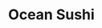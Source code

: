 ---
layout: place
title: "Ocean Sushi"
permalink: /new-york/staten-island/ocean-sushi.html
stateAbbr: NY
stateName: New York
cityName: Staten Island
seo:
  name: "Ocean Sushi"
  type: Restaurant
  links: null
description: "Looking for sushi in Staten Island, New York? Check out Ocean Sushi for a delightful Japanese dining experience. Enjoy a variety of sushi and other dishes in..."
place_id: ChIJlQwTFfxKwokRhj9ExJdD4js
photos:
  - name: >-
      places/ChIJlQwTFfxKwokRhj9ExJdD4js/photos/AeeoHcKd2ZXkeqHgeDVMNdEw2IIvOJPu5x8lA4y3CT04CCX8vLkRUkMCVIym8JkbZH9o9uyfmF0JEte_yVtr0qkBuJZHG1nZDOe_Go9UqTlLcZ0jwwl34xy5YOHef16j3NelXxaiWy8uiA8ogxtWvyCD9H6Lk_OlpSHW8rAivoS_I-f-CcWKnxguffU5qZUlInyr_1P0Ij9sn3XyAigP5Z_2CzvYaUpvGCQxfUb8SzPkflrxr0tDSE-Wa-CS2PtqfZ0mo7xuSx22VBiHqt4FcM2fx4dcsOhwb-_0mVNwohJYAY1pbm7Fo04sKwuMAImsPbpIXlyv8WkjvTLByX6BE2X3Nkvgv9Vz0ahomPkUUmxKRf4aLyhXC00iqG9q9VIb5PYhoWFbizo8EM9kdyDa3GWk7NLqezysMsydOpbNpVecDIIG0A
    widthPx: 2252
    heightPx: 4000
    authorAttributions:
      - displayName: Dmitriy Litvak
        uri: https://maps.google.com/maps/contrib/103731936310208517137
        photoUri: >-
          https://lh3.googleusercontent.com/a-/ALV-UjXoUh1SVlK0eiPg91C8sXNZ65mSRoLffuiqf5ZWKBiZhZjlDidq=s100-p-k-no-mo
    flagContentUri: >-
      https://www.google.com/local/imagery/report/?cb_client=maps_api_places.places_api&image_key=!1e10!2sCIHM0ogKEICAgIDKxPPKdw&hl=en-US
    googleMapsUri: >-
      https://www.google.com/maps/place//data=!3m4!1e2!3m2!1sCIHM0ogKEICAgIDKxPPKdw!2e10!4m2!3m1!1s0x89c24afc15130c95:0x3be24397c4443f86
  - name: >-
      places/ChIJlQwTFfxKwokRhj9ExJdD4js/photos/AeeoHcIvy2nHDTCyiXtBB8D2wZ6qJ2rph-YsPEMSO4YYeU074HE-tCPfqTP43NlGb56PYMOWqqXAbdYZNhpNITpO9EAUuLuN-VBZ41Be0Tq9cMLZy-2w-wgDXc4sIfZ2nbE0lj7_QIJBTmHFnhjUTMnPNIaZj1Eb-2UjBQ5JfvyrWcY5hr3_xt6FCi6XqDCKepDJsDWo-FqpJ-2PZvLrcnNzjKRYKEMRBD_9XYeuPEOxF7Vpbq9VloG2t8N9rgjKWELPP5KtfFPLGjaWVKtcKUomZUdzVfRz-BYZWwQM1cP2Z2QvmA
    widthPx: 1280
    heightPx: 721
    authorAttributions:
      - displayName: Ocean Sushi
        uri: https://maps.google.com/maps/contrib/117549290757368953576
        photoUri: >-
          https://lh3.googleusercontent.com/a-/ALV-UjVVQdBmp-lfPYS2EzXDRcgqxGYX_BFdM4KWOSQsV-SHvfdAv58=s100-p-k-no-mo
    flagContentUri: >-
      https://www.google.com/local/imagery/report/?cb_client=maps_api_places.places_api&image_key=!1e10!2sAF1QipMjDDeruyiIbf8eS0-HUeQxrpcHjkPsoTWA8ZNY&hl=en-US
    googleMapsUri: >-
      https://www.google.com/maps/place//data=!3m4!1e2!3m2!1sAF1QipMjDDeruyiIbf8eS0-HUeQxrpcHjkPsoTWA8ZNY!2e10!4m2!3m1!1s0x89c24afc15130c95:0x3be24397c4443f86
  - name: >-
      places/ChIJlQwTFfxKwokRhj9ExJdD4js/photos/AeeoHcIKGX-tp1AYC1NSt5YuidMNVyND0ifxi_qa7SMNwIkRYmHgklHXko8EjMh-Z1TfdAfMvFzEYs4xbdBHQle3QPesbQEI2uSw0TUpFaosdokgA1QJtyWTSKp5yQDjEZk778FJPIeufy_XuUfGOgSdqFuvKJCatluDoGNBh-dUtjHapzYUWonxGORfUNgxiz9sutv48JNOzQogUohVX-fwkHNCmRASOq3Vprvnm0NZPqiMD2OQ_6C4Lqf063E0kkL6uhjfNLWD-kBPmk_uSEd8KJJqt0LvVd_L-aF8VY4zEOZkvXAAlJOaO9oZiS8TOKA2DbOE69xV_oqqRACw_4ribhyP4vztzBN6XqfhVwEHc202qcStkfnx80BQJPmbofw7T_A1WPdm8jUb1MHhickiQPzZ0fBvlHHChdFyHAxfhPRlfzaF
    widthPx: 3072
    heightPx: 4080
    authorAttributions:
      - displayName: Allison
        uri: https://maps.google.com/maps/contrib/108400360119012912650
        photoUri: >-
          https://lh3.googleusercontent.com/a/ACg8ocJSDNEm_cpo9HXwXlxYBhlJ2wapbMwTFSmsMSj1emTajP0YhQyu=s100-p-k-no-mo
    flagContentUri: >-
      https://www.google.com/local/imagery/report/?cb_client=maps_api_places.places_api&image_key=!1e10!2sCIHM0ogKEICAgICj7uTj9AE&hl=en-US
    googleMapsUri: >-
      https://www.google.com/maps/place//data=!3m4!1e2!3m2!1sCIHM0ogKEICAgICj7uTj9AE!2e10!4m2!3m1!1s0x89c24afc15130c95:0x3be24397c4443f86
  - name: >-
      places/ChIJlQwTFfxKwokRhj9ExJdD4js/photos/AeeoHcLIFe68mzhxsMVqqJFU8qNsfUR_bY5ajMnmINhx9-DJ1jLMcATUNtee8X62vwhIzyyqLLSya-Fc8jRELASOpiayHEXK8cB2fSaMdS9U751LH_yPYwRtXrjHvyTcBjnBnLndd_4qdTkjI97T7P4tP5N_B4tjmyHf3HhuPVRYbZ6y-Z2JB38wYKzSerH2DFCOEdcGJpuD9G8QL6bpv5p0YwnRie17WbDucFtRac5UcR5dL9xN3EM751NXGkA0jbyJRe2qSlqpIp74SZXIzTk2BOpgFaWKkOm63EfQY3ZMs5ZdP45Og_xLjvQNpIBzGp4Xoml9WJlROWrCs87T_qV95Nyo2b2hmtXO3UwFhJSr9xzK5fvciuk03ZiG8x4J48R1WawJ2UN7AN7yxMKxZ-fy-pSEr6KIv2_Tsmvo2GcbPS8JsA
    widthPx: 3024
    heightPx: 4032
    authorAttributions:
      - displayName: Elyssa Silverman
        uri: https://maps.google.com/maps/contrib/111970868307749341277
        photoUri: >-
          https://lh3.googleusercontent.com/a-/ALV-UjXizDNnlTSXnwIyOfrzcex8p-qTIbcQ2lM5AT-HtcIf--z9T6GT=s100-p-k-no-mo
    flagContentUri: >-
      https://www.google.com/local/imagery/report/?cb_client=maps_api_places.places_api&image_key=!1e10!2sCIHM0ogKEICAgIC_psPvXw&hl=en-US
    googleMapsUri: >-
      https://www.google.com/maps/place//data=!3m4!1e2!3m2!1sCIHM0ogKEICAgIC_psPvXw!2e10!4m2!3m1!1s0x89c24afc15130c95:0x3be24397c4443f86
  - name: >-
      places/ChIJlQwTFfxKwokRhj9ExJdD4js/photos/AeeoHcINgmXhvT2rUi8FctNQHumUQZu8VQRFYzoXrr7xd4WQl1-61L1Ts39gEQ1esR2kv5VYfmUQAqLAZUNYL08MyQCWOznKhAO7RwGhKSOfSanL4njorS0AEFxmbkh3BOsLkYO0iRxKeHGIHQIHi29GzFVmrh9a7IgEbO-SAREKb52ESMEe7qAmnN7KOcuAytN9_bh7iZPSgtK9RWUX6wHSOTTvjcpmboeTm-_nmIbbRXpsO0jaCFTqOr88_nWWlcmHZEG9-Ptae8l0q5_h7b2aO0s8uAF1W-vITd95DhstgWPL_opkSBekv2KH7wkL38M2OQ8y5S39slChUKGZHeEi2bvOlyp7GLOzvmxxhOEbCyspwJ17AFr92ZbNMpBVsNh5kKfJMV5Cl4W1FfzbR3rQgsDz4Kkpi-vutIQZhuxrVx6KAw
    widthPx: 4032
    heightPx: 2667
    authorAttributions:
      - displayName: Yakov Kezerashvili
        uri: https://maps.google.com/maps/contrib/107042738037188039009
        photoUri: >-
          https://lh3.googleusercontent.com/a-/ALV-UjVhkwS2nGfZ6X-HYADeppu8DOa5MpPR27b7Ufv2GxVzgSA9tmuL3Q=s100-p-k-no-mo
    flagContentUri: >-
      https://www.google.com/local/imagery/report/?cb_client=maps_api_places.places_api&image_key=!1e10!2sCIHM0ogKEICAgID4uOuuKg&hl=en-US
    googleMapsUri: >-
      https://www.google.com/maps/place//data=!3m4!1e2!3m2!1sCIHM0ogKEICAgID4uOuuKg!2e10!4m2!3m1!1s0x89c24afc15130c95:0x3be24397c4443f86
  - name: >-
      places/ChIJlQwTFfxKwokRhj9ExJdD4js/photos/AeeoHcIHfPBSib-nXjadWyew1zbmm5E8Jyj9gcxeNvkvb8L9Igo8YknoKyvILt1fH3GXepVeGGmdtcS2mFjnKnN_NZGsKb1QcHTaNlOY35fdCJao2X3uS1HZHjfZ89ithS_not5jGDIEjJTVBPIuSheGI2W1a5mMWzBpkIh45SMqd9RE6Ut6pj1n2YdKO7-5zvRbZe5NKwtbJs_OIS2QsOaDCj1dTPuinx07yfyuc4sZog_09gH9wRbWafKwcpmua7m62aOwlh5bPO7_iU_PqnNyNtpqBqj-Q7L6FfJKM808-ndxA7NrNEG6L9UzNTRBS6jpbIshdG9blKX2lbBt6N34PSrAOmGJGPU9VlSQTwwlzK75BveB63NCMhW53LRtSstTRa3uISELKlOlTQNfYeOjvEBq-UDk2C-TDDmJi4v52-g
    widthPx: 4032
    heightPx: 3024
    authorAttributions:
      - displayName: Sergey Olekhnovich (SergeyO)
        uri: https://maps.google.com/maps/contrib/112474153482154932666
        photoUri: >-
          https://lh3.googleusercontent.com/a-/ALV-UjUaplH0Rorp29ZxGcpxjOiV5dtnrCDv_MnhEHW91PIj87DPm47ItQ=s100-p-k-no-mo
    flagContentUri: >-
      https://www.google.com/local/imagery/report/?cb_client=maps_api_places.places_api&image_key=!1e10!2sCIHM0ogKEICAgIC49YfvBA&hl=en-US
    googleMapsUri: >-
      https://www.google.com/maps/place//data=!3m4!1e2!3m2!1sCIHM0ogKEICAgIC49YfvBA!2e10!4m2!3m1!1s0x89c24afc15130c95:0x3be24397c4443f86
  - name: >-
      places/ChIJlQwTFfxKwokRhj9ExJdD4js/photos/AeeoHcKhC99ULqz-PY6HwFmGBdD55iEqyI8uinvITufkbRCvNecR7WtRlmEwr15GGio-qDsOpPHRawDUgIZroL3zLaQHk_EiWrY9v8QV-BIhNjk5V0ww9UDkak34VtszAo3udnoV6QdjPU6bUdzJjd2ZdI8ABIrzDlN5uxrkd0IOsbgEZpMM5dwphHKsvseDoCPVrf3NvHlTSegY8p6_qGWn_dcK0r6uE68l6Xdlqc1ygWJyfpde22Qx7MJUZ_xtUcYayw3fqCYZhDfNX9XzmKKTq06l61II2Ix8nPD4GVosviuaAc_qsZ1ji6ktfEhFw16-Tcktv6mfJsfjsYQmAOw9MasuOZR4tm0bnv9NoEAjkRH0B7Zh_AUqNrUKwjIk9_hTEH_eMBkwPLmakbrkFQ98bKPqDBBxbmHae-z_tPduymsJSg
    widthPx: 4160
    heightPx: 3120
    authorAttributions:
      - displayName: Юрий Хомяков
        uri: https://maps.google.com/maps/contrib/106585878532239794432
        photoUri: >-
          https://lh3.googleusercontent.com/a/ACg8ocKChFoqbcsrn6Tl8Z_5EnY7giPEX-XdF4EwOAOI1D2OLAw2Qw=s100-p-k-no-mo
    flagContentUri: >-
      https://www.google.com/local/imagery/report/?cb_client=maps_api_places.places_api&image_key=!1e10!2sCIHM0ogKEICAgID4wu6qSg&hl=en-US
    googleMapsUri: >-
      https://www.google.com/maps/place//data=!3m4!1e2!3m2!1sCIHM0ogKEICAgID4wu6qSg!2e10!4m2!3m1!1s0x89c24afc15130c95:0x3be24397c4443f86
  - name: >-
      places/ChIJlQwTFfxKwokRhj9ExJdD4js/photos/AeeoHcLdgOONOeJpc7ug4JTWjtcicwTSp1AnZwzwfLCupoV9AsXmJpE9tvAJoM2JhIVmr0Pu68wTJNBagPUlrWbRraqLbrhgeqo_2MI78AAPQnbxeiC3KvDYDA3VpfjWTUsRyAmRrxBgPz6jVk0SF_ilC8DzkA0VkIuRFu33q6oDFYphJv7YjCrxZQ1PiEK2mVNA6aIYvxET2k0zXV2fFdfntSG1MFKxVzTojyYSrksZmlvyIfX4Nrvf96ePr0KeVjY4vMSJWgGgfnc4BCx6cXcYetSGpLVX3LV2fhXkc83S7zOx1FVo_ft9UXvO97JsPg10_RjwUXJW4fwzwqs66KNBxYt1dn1xh4XPMc2GrkGNz3UYLEv4rmgrRfpvC7vI50DOdckRxTY-ZNSc9v958KQJESMzn6OJowKTfFKEWVaeMqSodxIB
    widthPx: 1080
    heightPx: 1920
    authorAttributions:
      - displayName: Ricky
        uri: https://maps.google.com/maps/contrib/105059682903507186086
        photoUri: >-
          https://lh3.googleusercontent.com/a-/ALV-UjVW5oWPb4tAack2Z-WOvNkhxnQsCHmy4q4FsbV5-tltxf-CVi3vxQ=s100-p-k-no-mo
    flagContentUri: >-
      https://www.google.com/local/imagery/report/?cb_client=maps_api_places.places_api&image_key=!1e10!2sCIHM0ogKEICAgIDE8__ZzgE&hl=en-US
    googleMapsUri: >-
      https://www.google.com/maps/place//data=!3m4!1e2!3m2!1sCIHM0ogKEICAgIDE8__ZzgE!2e10!4m2!3m1!1s0x89c24afc15130c95:0x3be24397c4443f86
  - name: >-
      places/ChIJlQwTFfxKwokRhj9ExJdD4js/photos/AeeoHcJUnMaZs-ByBGOMDOhUlXWB6xJl3DGxbcMCFWnMYJopfzide2SETW1q0sP0RVW6_D8TFfSMl5U5ivy3yyXFzNMRdSONZ6tDrsqlx1lk83qeybg5y2MjJVxSO2iRCyEBbF2WxbXPmj1ENft4LXvwDT_sarJElbBjKC4Dmuflrbj3_fHaboPD0obx2qZxSSCpZU-F2-dH0Y8Exf-Yaj3D8xcPm6Q72JseuTc3bkx2b7BE-hBxjZwQ05gy0bEqR4ZqhIuFxBCs10AnRJm2hvELq7jcZj_ydSFwnMW2abJ4-sy4pg
    widthPx: 961
    heightPx: 960
    authorAttributions:
      - displayName: Ocean Sushi
        uri: https://maps.google.com/maps/contrib/117549290757368953576
        photoUri: >-
          https://lh3.googleusercontent.com/a-/ALV-UjVVQdBmp-lfPYS2EzXDRcgqxGYX_BFdM4KWOSQsV-SHvfdAv58=s100-p-k-no-mo
    flagContentUri: >-
      https://www.google.com/local/imagery/report/?cb_client=maps_api_places.places_api&image_key=!1e10!2sAF1QipO246STnka-UoZ4Xus6G9MGLJOfJ2mBrNVxjtiU&hl=en-US
    googleMapsUri: >-
      https://www.google.com/maps/place//data=!3m4!1e2!3m2!1sAF1QipO246STnka-UoZ4Xus6G9MGLJOfJ2mBrNVxjtiU!2e10!4m2!3m1!1s0x89c24afc15130c95:0x3be24397c4443f86
  - name: >-
      places/ChIJlQwTFfxKwokRhj9ExJdD4js/photos/AeeoHcK1PvWnqc4hL5rIaLEB_qbPXG9ekrfu99bpJSoZT3RLAWeex7GNaQlNQPTwwRmtsCtLBij-A2WbyLZ8PRE58-wDoyRLdefu1flAvrPy4kKphPXIeebFYQyVV12ktAgU1Zi9fQI7kQKlHbD47qagPtZCE5YodHT9N4YjcS0wFJCFqLZ1KD478LHXE4atnHZ_XApr_FvYbekHsnLTxlcqkywAa3vUvJileATkhblDSWxvJmoz7DDc6sCLFk3gI6cZKXPcsHmEurjizbngBmqFQWKydFTs1vyyp42xt-Te_rUNRX5ze4NL_OkSRd4K98_M6tjRWzl65RcNG6gmSj01xMmKjz32P6J26ANhDN1Fy9F_l5fK7-rrbAJ-gcu6FQuz0LO4a1D5gxtp6BqnY6bmaFKLkdQilxSxcYDgMYi-MC22aw
    widthPx: 3000
    heightPx: 4000
    authorAttributions:
      - displayName: JIMMY LTR
        uri: https://maps.google.com/maps/contrib/108786125994187123766
        photoUri: >-
          https://lh3.googleusercontent.com/a-/ALV-UjWaXAuCD01aZ0rm3wFf4D2ajen9sfQzYwNT7YJ9JRbM8Vq4dmFh=s100-p-k-no-mo
    flagContentUri: >-
      https://www.google.com/local/imagery/report/?cb_client=maps_api_places.places_api&image_key=!1e10!2sCIHM0ogKEICAgIC-58KkIw&hl=en-US
    googleMapsUri: >-
      https://www.google.com/maps/place//data=!3m4!1e2!3m2!1sCIHM0ogKEICAgIC-58KkIw!2e10!4m2!3m1!1s0x89c24afc15130c95:0x3be24397c4443f86
address: 20 Jefferson Blvd, Staten Island, NY 10312, USA
street: 20 Jefferson Blvd
city: Staten Island
state: NY
zip: '10312'
country: USA
neighborhood: Woodrow
latitude: '40.541167'
longitude: '-74.178263'
accessibility_options:
  wheelchairAccessibleEntrance: true
  wheelchairAccessibleRestroom: true
  wheelchairAccessibleSeating: true
business_status: OPERATIONAL
name: Ocean Sushi
google_maps_links:
  directionsUri: >-
    https://www.google.com/maps/dir//''/data=!4m7!4m6!1m1!4e2!1m2!1m1!1s0x89c24afc15130c95:0x3be24397c4443f86!3e0
  placeUri: https://maps.google.com/?cid=4315085712086286214
  writeAReviewUri: >-
    https://www.google.com/maps/place//data=!4m3!3m2!1s0x89c24afc15130c95:0x3be24397c4443f86!12e1
  reviewsUri: >-
    https://www.google.com/maps/place//data=!4m4!3m3!1s0x89c24afc15130c95:0x3be24397c4443f86!9m1!1b1
  photosUri: >-
    https://www.google.com/maps/place//data=!4m3!3m2!1s0x89c24afc15130c95:0x3be24397c4443f86!10e5
primary_type: Sushi Restaurant
opening_hours:
  regular: null
  current: null
secondary_opening_hours:
  regular:
    weekdayDescriptions: null
    type: null
  current:
    weekdayDescriptions: null
    type: null
phone: null
price_level: null
price_range: null
rating: null
rating_count: 0
website: null
reviews: null
parking_options: null
payment_options: null
allow_dogs: null
curbside_pickup: null
delivery: null
dine_in: null
good_for_children: null
good_for_groups: null
good_for_sports: null
live_music: null
menu_for_children: null
outdoor_seating: null
reservable: null
restroom: null
serves_beer: null
serves_breakfast: null
serves_brunch: null
serves_cocktails: null
serves_coffee: null
serves_dinner: null
serves_dessert: null
serves_lunch: null
serves_vegetarian_food: null
serves_wine: null
takeout: null
summary: null

---